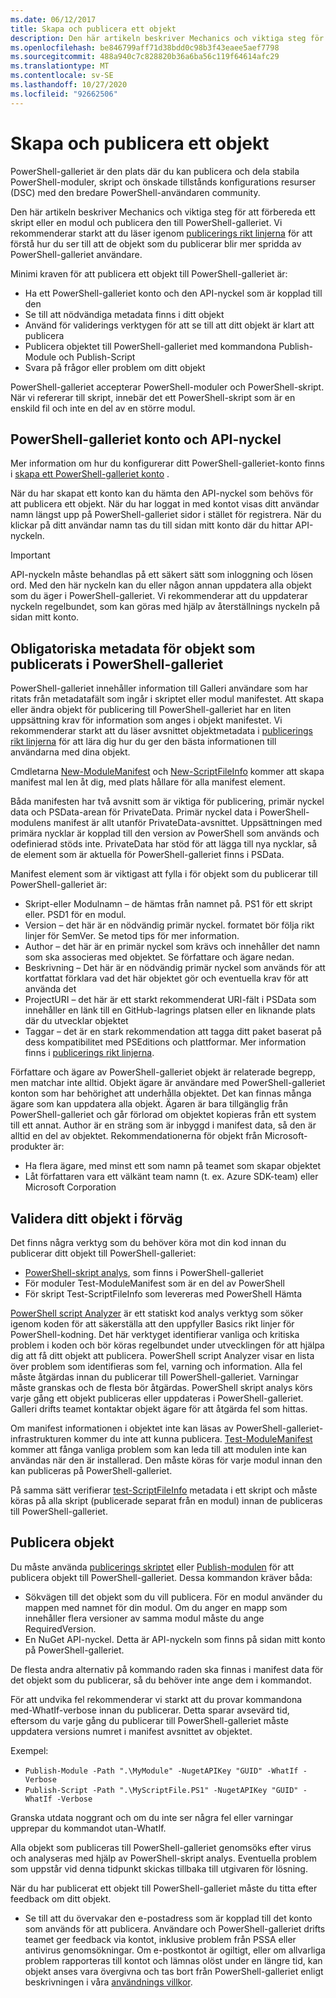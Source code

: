 ```yaml
---
ms.date: 06/12/2017
title: Skapa och publicera ett objekt
description: Den här artikeln beskriver Mechanics och viktiga steg för att förbereda ett skript eller en modul och publicera den på PowerShell-galleriet
ms.openlocfilehash: be846799aff71d38bdd0c98b3f43eaee5aef7798
ms.sourcegitcommit: 488a940c7c828820b36a6ba56c119f64614afc29
ms.translationtype: MT
ms.contentlocale: sv-SE
ms.lasthandoff: 10/27/2020
ms.locfileid: "92662506"
---
```

# <a name="creating-and-publishing-an-item"></a>Skapa och publicera ett objekt

PowerShell-galleriet är den plats där du kan publicera och dela stabila PowerShell-moduler, skript och önskade tillstånds konfigurations resurser (DSC) med den bredare PowerShell-användaren community.

Den här artikeln beskriver Mechanics och viktiga steg för att förbereda ett skript eller en modul och publicera den till PowerShell-galleriet. Vi rekommenderar starkt att du läser igenom [publicerings rikt linjerna](../../concepts/publishing-guidelines.md) för att förstå hur du ser till att de objekt som du publicerar blir mer spridda av PowerShell-galleriet användare.

Minimi kraven för att publicera ett objekt till PowerShell-galleriet är:

- Ha ett PowerShell-galleriet konto och den API-nyckel som är kopplad till den
- Se till att nödvändiga metadata finns i ditt objekt
- Använd för validerings verktygen för att se till att ditt objekt är klart att publicera
- Publicera objektet till PowerShell-galleriet med kommandona Publish-Module och Publish-Script
- Svara på frågor eller problem om ditt objekt

PowerShell-galleriet accepterar PowerShell-moduler och PowerShell-skript. När vi refererar till skript, innebär det ett PowerShell-skript som är en enskild fil och inte en del av en större modul.

## <a name="powershell-gallery-account-and-api-key"></a>PowerShell-galleriet konto och API-nyckel

Mer information om hur du konfigurerar ditt PowerShell-galleriet-konto finns i [skapa ett PowerShell-galleriet konto](creating-an-account.md) .

När du har skapat ett konto kan du hämta den API-nyckel som behövs för att publicera ett objekt. När du har loggat in med kontot visas ditt användar namn längst upp på PowerShell-galleriet sidor i stället för registrera. När du klickar på ditt användar namn tas du till sidan mitt konto där du hittar API-nyckeln.

> [!IMPORTANT]
> API-nyckeln måste behandlas på ett säkert sätt som inloggning och lösen ord. Med den här nyckeln kan du eller någon annan uppdatera alla objekt som du äger i PowerShell-galleriet. Vi rekommenderar att du uppdaterar nyckeln regelbundet, som kan göras med hjälp av återställnings nyckeln på sidan mitt konto.

## <a name="required-metadata-for-items-published-to-the-powershell-gallery"></a>Obligatoriska metadata för objekt som publicerats i PowerShell-galleriet

PowerShell-galleriet innehåller information till Galleri användare som har ritats från metadatafält som ingår i skriptet eller modul manifestet. Att skapa eller ändra objekt för publicering till PowerShell-galleriet har en liten uppsättning krav för information som anges i objekt manifestet. Vi rekommenderar starkt att du läser avsnittet objektmetadata i [publicerings rikt linjerna](../../concepts/publishing-guidelines.md) för att lära dig hur du ger den bästa informationen till användarna med dina objekt.

Cmdletarna [New-ModuleManifest](/powershell/module/microsoft.powershell.core/new-modulemanifest) och [New-ScriptFileInfo](/powershell/module/PowerShellGet/New-ScriptFileInfo) kommer att skapa manifest mal len åt dig, med plats hållare för alla manifest element.

Båda manifesten har två avsnitt som är viktiga för publicering, primär nyckel data och PSData-arean för PrivateData. Primär nyckel data i PowerShell-modulens manifest är allt utanför PrivateData-avsnittet. Uppsättningen med primära nycklar är kopplad till den version av PowerShell som används och odefinierad stöds inte. PrivateData har stöd för att lägga till nya nycklar, så de element som är aktuella för PowerShell-galleriet finns i PSData.

Manifest element som är viktigast att fylla i för objekt som du publicerar till PowerShell-galleriet är:

- Skript-eller Modulnamn – de hämtas från namnet på. PS1 för ett skript eller. PSD1 för en modul.
- Version – det här är en nödvändig primär nyckel. formatet bör följa rikt linjer för SemVer. Se metod tips för mer information.
- Author – det här är en primär nyckel som krävs och innehåller det namn som ska associeras med objektet. Se författare och ägare nedan.
- Beskrivning – Det här är en nödvändig primär nyckel som används för att kortfattat förklara vad det här objektet gör och eventuella krav för att använda det
- ProjectURI – det här är ett starkt rekommenderat URI-fält i PSData som innehåller en länk till en GitHub-lagrings platsen eller en liknande plats där du utvecklar objektet
- Taggar – det är en stark rekommendation att tagga ditt paket baserat på dess kompatibilitet med PSEditions och plattformar. Mer information finns i [publicerings rikt linjerna](../../concepts/publishing-guidelines.md#tag-your-package-with-the-compatible-pseditions-and-platforms).

Författare och ägare av PowerShell-galleriet objekt är relaterade begrepp, men matchar inte alltid. Objekt ägare är användare med PowerShell-galleriet konton som har behörighet att underhålla objektet. Det kan finnas många ägare som kan uppdatera alla objekt. Ägaren är bara tillgänglig från PowerShell-galleriet och går förlorad om objektet kopieras från ett system till ett annat. Author är en sträng som är inbyggd i manifest data, så den är alltid en del av objektet. Rekommendationerna för objekt från Microsoft-produkter är:

- Ha flera ägare, med minst ett som namn på teamet som skapar objektet
- Låt författaren vara ett välkänt team namn (t. ex. Azure SDK-team) eller Microsoft Corporation

## <a name="pre-validate-your-item"></a>Validera ditt objekt i förväg

Det finns några verktyg som du behöver köra mot din kod innan du publicerar ditt objekt till PowerShell-galleriet:

- [PowerShell-skript analys](https://www.powershellgallery.com/packages/PSScriptAnalyzer/), som finns i PowerShell-galleriet
- För moduler Test-ModuleManifest som är en del av PowerShell
- För skript Test-ScriptFileInfo som levereras med PowerShell Hämta

[PowerShell script Analyzer](https://www.powershellgallery.com/packages/PSScriptAnalyzer/) är ett statiskt kod analys verktyg som söker igenom koden för att säkerställa att den uppfyller Basics rikt linjer för PowerShell-kodning. Det här verktyget identifierar vanliga och kritiska problem i koden och bör köras regelbundet under utvecklingen för att hjälpa dig att få ditt objekt att publicera. PowerShell script Analyzer visar en lista över problem som identifieras som fel, varning och information. Alla fel måste åtgärdas innan du publicerar till PowerShell-galleriet. Varningar måste granskas och de flesta bör åtgärdas. PowerShell skript analys körs varje gång ett objekt publiceras eller uppdateras i PowerShell-galleriet. Galleri drifts teamet kontaktar objekt ägare för att åtgärda fel som hittas.

Om manifest informationen i objektet inte kan läsas av PowerShell-galleriet-infrastrukturen kommer du inte att kunna publicera.
[Test-ModuleManifest](/powershell/module/microsoft.powershell.core/test-modulemanifest) kommer att fånga vanliga problem som kan leda till att modulen inte kan användas när den är installerad. Den måste köras för varje modul innan den kan publiceras på PowerShell-galleriet.

På samma sätt verifierar [test-ScriptFileInfo](/powershell/module/PowerShellGet/test-scriptfileinfo) metadata i ett skript och måste köras på alla skript (publicerade separat från en modul) innan de publiceras till PowerShell-galleriet.

## <a name="publishing-items"></a>Publicera objekt

Du måste använda [publicerings skriptet](/powershell/module/PowerShellGet/publish-script) eller [Publish-modulen](/powershell/module/PowerShellGet/publish-module) för att publicera objekt till PowerShell-galleriet. Dessa kommandon kräver båda:

- Sökvägen till det objekt som du vill publicera. För en modul använder du mappen med namnet för din modul. Om du anger en mapp som innehåller flera versioner av samma modul måste du ange RequiredVersion.
- En NuGet API-nyckel. Detta är API-nyckeln som finns på sidan mitt konto på PowerShell-galleriet.

De flesta andra alternativ på kommando raden ska finnas i manifest data för det objekt som du publicerar, så du behöver inte ange dem i kommandot.

För att undvika fel rekommenderar vi starkt att du provar kommandona med-WhatIf-verbose innan du publicerar. Detta sparar avsevärd tid, eftersom du varje gång du publicerar till PowerShell-galleriet måste uppdatera versions numret i manifest avsnittet av objektet.

Exempel:

* `Publish-Module -Path ".\MyModule" -NugetAPIKey "GUID" -WhatIf -Verbose`
* `Publish-Script -Path ".\MyScriptFile.PS1" -NugetAPIKey "GUID" -WhatIf -Verbose`

Granska utdata noggrant och om du inte ser några fel eller varningar upprepar du kommandot utan-WhatIf.

Alla objekt som publiceras till PowerShell-galleriet genomsöks efter virus och analyseras med hjälp av PowerShell-skript analys. Eventuella problem som uppstår vid denna tidpunkt skickas tillbaka till utgivaren för lösning.

När du har publicerat ett objekt till PowerShell-galleriet måste du titta efter feedback om ditt objekt.

- Se till att du övervakar den e-postadress som är kopplad till det konto som används för att publicera. Användare och PowerShell-galleriet drifts teamet ger feedback via kontot, inklusive problem från PSSA eller antivirus genomsökningar. Om e-postkontot är ogiltigt, eller om allvarliga problem rapporteras till kontot och lämnas olöst under en längre tid, kan objekt anses vara övergivna och tas bort från PowerShell-galleriet enligt beskrivningen i våra [användnings villkor](https://www.powershellgallery.com/policies/Terms).

